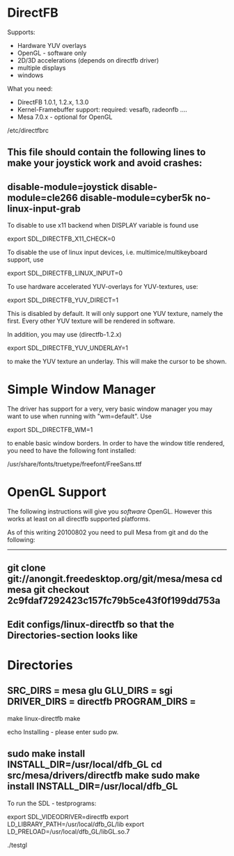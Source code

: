DirectFB
========

Supports:

- Hardware YUV overlays
- OpenGL - software only
- 2D/3D accelerations (depends on directfb driver)
- multiple displays
- windows

What you need:

* DirectFB 1.0.1, 1.2.x, 1.3.0
* Kernel-Framebuffer support: required: vesafb, radeonfb ....
* Mesa 7.0.x - optional for OpenGL

/etc/directfbrc

This file should contain the following lines to make your joystick work and avoid crashes:
------------------------
disable-module=joystick disable-module=cle266 disable-module=cyber5k no-linux-input-grab
------------------------

To disable to use x11 backend when DISPLAY variable is found use

export SDL_DIRECTFB_X11_CHECK=0

To disable the use of linux input devices, i.e. multimice/multikeyboard support, use

export SDL_DIRECTFB_LINUX_INPUT=0

To use hardware accelerated YUV-overlays for YUV-textures, use:

export SDL_DIRECTFB_YUV_DIRECT=1

This is disabled by default. It will only support one YUV texture, namely the first. Every other YUV texture will be rendered in software.

In addition, you may use (directfb-1.2.x)

export SDL_DIRECTFB_YUV_UNDERLAY=1

to make the YUV texture an underlay. This will make the cursor to be shown.

Simple Window Manager
=====================

The driver has support for a very, very basic window manager you may want to use when running with "wm=default". Use

export SDL_DIRECTFB_WM=1

to enable basic window borders. In order to have the window title rendered, you need to have the following font installed:

/usr/share/fonts/truetype/freefont/FreeSans.ttf

OpenGL Support
==============

The following instructions will give you *software* OpenGL. However this works at least on all directfb supported platforms.

As of this writing 20100802 you need to pull Mesa from git and do the following:

------------------------
git clone git://anongit.freedesktop.org/git/mesa/mesa cd mesa git checkout 2c9fdaf7292423c157fc79b5ce43f0f199dd753a
------------------------

Edit configs/linux-directfb so that the Directories-section looks like
------------------------

# Directories

SRC_DIRS = mesa glu GLU_DIRS = sgi DRIVER_DIRS = directfb PROGRAM_DIRS =
------------------------

make linux-directfb make

echo Installing - please enter sudo pw.

sudo make install INSTALL_DIR=/usr/local/dfb_GL cd src/mesa/drivers/directfb make sudo make install INSTALL_DIR=/usr/local/dfb_GL
------------------------

To run the SDL - testprograms:

export SDL_VIDEODRIVER=directfb export LD_LIBRARY_PATH=/usr/local/dfb_GL/lib export LD_PRELOAD=/usr/local/dfb_GL/libGL.so.7

./testgl

